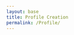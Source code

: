 ```yaml
---
layout: base
title: Profile Creation
permalink: /Profile/
---
```


<!DOCTYPE html>
<html lang="en">
<head>
    <meta charset="UTF-8">
    <meta name="viewport" content="width=device-width, initial-scale=1.0">
    <style>
        /* Add some styling to the navbar */
        #navbar {
            background-color: #333;
            color: white;
            padding: 10px;
            text-align: center;
        }

        #profileAscii {
            font-family: monospace;
            white-space: pre;
            margin-top: 10px;
        }
    </style>
    <title>Exercise Profiles</title>
</head>
<body>

    <div id="navbar">
        <h2>Exercise Profiles</h2>
        <label for="profileSelect">Select Profile:</label>
        <select id="profileSelect" onchange="updateProfile()">
            <option value="profile1">Profile 1</option>
            <option value="profile2">Profile 2</option>
            <option value="profile3">Profile 3</option>
            <option value="profile4">Profile 4</option>
            <option value="profile5">Profile 5</option>
        </select>
        <div id="profileAscii"></div>
    </div>

    <script>
        function updateProfile() {
            // Get the selected profile value
            var selectedProfile = document.getElementById("profileSelect").value;

            // Get the element to display ASCII art
            var profileAscii = document.getElementById("profileAscii");

            // Set the ASCII art based on the selected profile
            switch (selectedProfile) {
                case "profile1":
                    profileAscii.textContent = getProfile1Ascii();
                    break;
                case "profile2":
                    profileAscii.textContent = getProfile2Ascii();
                    break;
                case "profile3":
                    profileAscii.textContent = getProfile3Ascii();
                    break;
                case "profile4":
                    profileAscii.textContent = getProfile4Ascii();
                    break;
                case "profile5":
                    profileAscii.textContent = getProfile5Ascii();
                    break;
                default:
                    profileAscii.textContent = ""; // Set a default ASCII art or leave it empty
            }
        }

        // ASCII art functions
        function getProfile1Ascii() {
            return `
            ________
            |      |
            |      O
            |     /|\\
            |     / \\
            |_________
            `;
        }

        function getProfile2Ascii() {
            return `
            \\    O
             \\   |\\
              \\  / \\
               \\/___\\
            `;
        }

        function getProfile3Ascii() {
            return `
            __
            ( o>
            /)__)
            - \\ \\
               / /
            `;
        }

        function getProfile4Ascii() {
            return `
            +----+
            |o o |
            | \\  |
            |  | |  
            +-----+
            `;
        }

        function getProfile5Ascii() {
            return `
            \\_o< 
            | \\ 
            <_/ 
            `;
        }

        // Initial update when the page loads
        updateProfile();
    </script>

</body>
</html>
